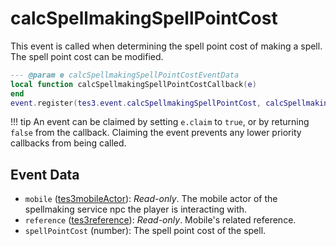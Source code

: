 # calcSpellmakingSpellPointCost

This event is called when determining the spell point cost of making a spell. The spell point cost can be modified.

```lua
--- @param e calcSpellmakingSpellPointCostEventData
local function calcSpellmakingSpellPointCostCallback(e)
end
event.register(tes3.event.calcSpellmakingSpellPointCost, calcSpellmakingSpellPointCostCallback)
```

!!! tip
	An event can be claimed by setting `e.claim` to `true`, or by returning `false` from the callback. Claiming the event prevents any lower priority callbacks from being called.

## Event Data

* `mobile` ([tes3mobileActor](../../types/tes3mobileActor)): *Read-only*. The mobile actor of the spellmaking service npc the player is interacting with.
* `reference` ([tes3reference](../../types/tes3reference)): *Read-only*. Mobile's related reference.
* `spellPointCost` (number): The spell point cost of the spell.

